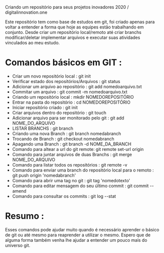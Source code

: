 Criando um repositório para seus projetos inovadores 2020 / digitalinnovation.one

 Este repositório tem como base de estudos em git, foi criado apenas para voltar a entender a forma que hoje as equipes estão trabalhando em conjunto.
 Desde criar um repositório local/remoto até criar branchs modificar/deletar implementar arquivos e executar suas atividades vinculados ao meu estudo.


# Comandos básicos em GIT : 

- Criar um novo repositório local : git init
- Verificar estado dos repositórios/Arquivos : git status 
- Adicionar um arquivo ao repositório : git add nomedoarquivo.txt
- Commitar um arquivo : git commit -m nomedoarquivo.txt 
- Criando um repositório local : mkdir NOMEDOREPOSITÓRIO
- Entrar na pasta do repositório : cd NOMEDOREPOSITÓRIO
- Iniciar repositório criado : git init
- Criar arquivos dentro do repositório : git touch
- Adicionar arquivo para ser monitorado pelo git : git add NOME_DO_ARQUIVO
- LISTAR BRANCHS : git branch
- Criando uma nova Branch : git branch nomedabranch
- Trocando de Branch : git checkout nomedabranch
- Apagando uma Branch : git branch -d NOME_DA_BRANCH
- Comando para altear a url do git remote: git remote set-url origin
- Comando para juntar arquivos de duas Branchs : git merge NOME_DO_ARQUIVO
- Comando para listar todos os repositórios : git remote -v
- Comando para enviar uma branch do repositório local para o remoto : git push origin 'nomedabranch'
- Comando para abrir uma tag no git : git tag 'nomedotexto'
- Comando para editar mensagem do seu último commit : git commit --amend 
- Comando para consultar os commits : git log --stat
 
# Resumo : 

Esses comandos pode ajudar muito quando é necessário aprender o básico de git ou até mesmo para reaprender a utilizar o mesmo.
Espero que de alguma forma também venha lhe ajudar a entender um pouco mais do universo git.






